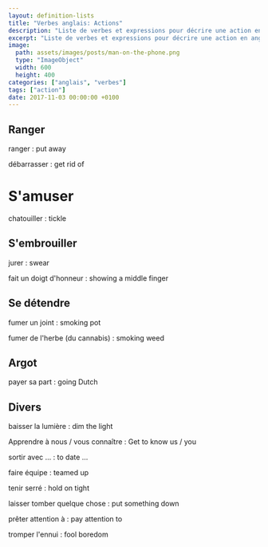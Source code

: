 ```yaml
---
layout: definition-lists
title: "Verbes anglais: Actions"
description: "Liste de verbes et expressions pour décrire une action en anglais."
excerpt: "Liste de verbes et expressions pour décrire une action en anglais."
image:
  path: assets/images/posts/man-on-the-phone.png
  type: "ImageObject"
  width: 600
  height: 400
categories: ["anglais", "verbes"]
tags: ["action"]
date: 2017-11-03 00:00:00 +0100
---
```


## Ranger

ranger
: put away

débarrasser
: get rid of


# S'amuser

chatouiller
: tickle


## S'embrouiller

jurer
: swear

fait un doigt d'honneur
: showing a middle finger


## Se détendre

fumer un joint
: smoking pot

fumer de l'herbe (du cannabis)
: smoking weed

## Argot

payer sa part
: going Dutch


## Divers

baisser la lumière
: dim the light

Apprendre à nous / vous connaître
: Get to know us / you

sortir avec …
: to date …

faire équipe
: teamed up

tenir serré
: hold on tight

laisser tomber quelque chose
: put something down

prêter attention à
: pay attention to

tromper l'ennui
: fool boredom
